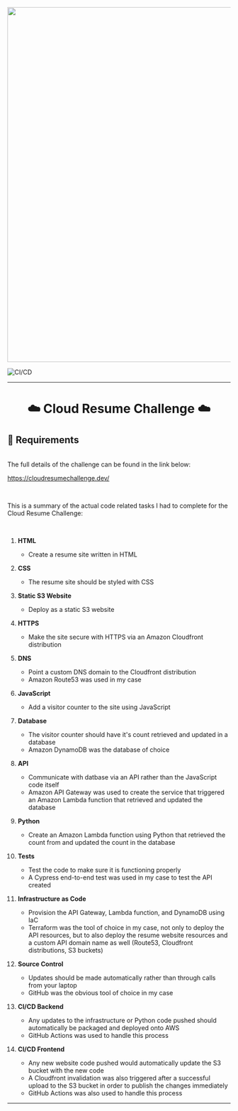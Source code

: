 <p align ="center">
<img width="800" src ="https://user-images.githubusercontent.com/90926044/194937256-2c3dcf70-e0d5-4c0a-84cf-2091dfcd8c5a.png">
</p>

![CI/CD](https://github.com/agruezo/CloudResumeChallenge/actions/workflows/main.yml/badge.svg)

---

<h1 align="center">☁️ Cloud Resume Challenge ☁️</h1>

## 📓 Requirements
</br>
The full details of the challenge can be found in the link below:

https://cloudresumechallenge.dev/

</br>

This is a summary of the actual code related tasks I had to complete for the Cloud Resume Challenge:

</br>

1. **HTML**
   - Create a resume site written in HTML

2. **CSS**
   - The resume site should be styled with CSS

3. **Static S3 Website**
   - Deploy as a static S3 website

4. **HTTPS**
   - Make the site secure with HTTPS via an Amazon Cloudfront distribution

5. **DNS**
   - Point a custom DNS domain to the Cloudfront distribution
   - Amazon Route53 was used in my case

6. **JavaScript**
   - Add a visitor counter to the site using JavaScript
   
7. **Database**
   - The visitor counter should have it's count retrieved and updated in a database
   - Amazon DynamoDB was the database of choice

8. **API**
   - Communicate with datbase via an API rather than the JavaScript code itself
   - Amazon API Gateway was used to create the service that triggered an Amazon Lambda function that retrieved and updated the database

9. **Python**
   - Create an Amazon Lambda function using Python that retrieved the count from and updated the count in the database

10. **Tests**
    - Test the code to make sure it is functioning properly
    - A Cypress end-to-end test was used in my case to test the API created

11. **Infrastructure as Code**
    - Provision the API Gateway, Lambda function, and DynamoDB using IaC
    - Terraform was the tool of choice in my case, not only to deploy the API resources, but to also deploy the resume website resources and a custom API domain name as well (Route53, Cloudfront distributions, S3 buckets)

12. **Source Control**
    - Updates should be made automatically rather than through calls from your laptop
    - GitHub was the obvious tool of choice in my case

13. **CI/CD Backend**
    - Any updates to the infrastructure or Python code pushed should automatically be packaged and deployed onto AWS
    - GitHub Actions was used to handle this process

14. **CI/CD Frontend**
    - Any new website code pushed would automatically update the S3 bucket with the new code
    - A Cloudfront invalidation was also triggered after a successful upload to the S3 bucket in order to publish the changes immediately
    - GitHub Actions was also used to handle this process

---

